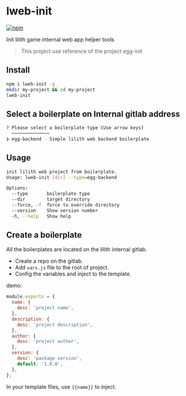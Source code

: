 lweb-init
=======

[![npm](https://img.shields.io/npm/v/:package.svg?style=flat-square)](https://www.npmjs.com/package/lweb-init)

Init lilith game internal web app helper tools

> This project use reference of the project egg-init

## Install

```bash
npm i lweb-init -g
mkdir my-project && cd my-project
lweb-init
```

## Select a boilerplate on Internal gitlab address

```bash
? Please select a boilerplate type (Use arrow keys)
  ──────────────
❯ egg-backend - Simple lilith web backend boilerplate
```

## Usage

```bash
init lilith web project from boilerplate.
Usage: lweb-init [dir] --type=egg-backend

Options:
  --type       boilerplate type                                         [string]
  --dir        target directory                                         [string]
  --force, -f  force to override directory                             [boolean]
  --version    Show version number                                     [boolean]
  -h, --help   Show help                                               [boolean]
```

## Create a boilerplate

All the boilerplates are located on the lilith internal gitlab.

- Create a repo on the gitlab.
- Add `vars.js` file to the root of project.
- Config the variables and inject to the template.

demo:

```javascript
module.exports = {
  name: {
    desc: 'project name',
  },
  description: {
    desc: 'project description',
  },
  author: {
    desc: 'project author',
  },
  version: {
    desc: 'package version',
    default: '1.0.0',
  },
};
```

In your template files, use `{{name}}` to inject.